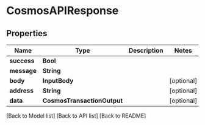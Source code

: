 # CosmosAPIResponse

## Properties

| Name        | Type                        | Description | Notes       |
| ----------- | --------------------------- | ----------- | ----------- |
| **success** | **Bool**                    |             |             |
| **message** | **String**                  |             |             |
| **body**    | **InputBody**               |             | \[optional] |
| **address** | **String**                  |             | \[optional] |
| **data**    | **CosmosTransactionOutput** |             | \[optional] |

\[Back to Model list] \[Back to API list] \[Back to README]
